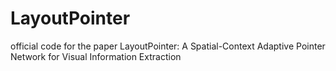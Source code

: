 # LayoutPointer
official code for the paper LayoutPointer: A Spatial-Context Adaptive Pointer Network for Visual Information Extraction
